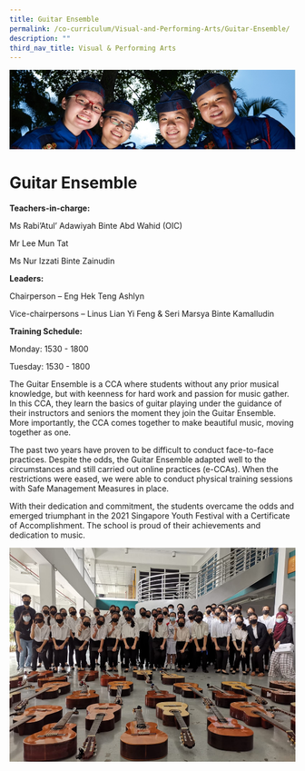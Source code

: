 ```yaml
---
title: Guitar Ensemble
permalink: /co-curriculum/Visual-and-Performing-Arts/Guitar-Ensemble/
description: ""
third_nav_title: Visual & Performing Arts
---
```

![](/images/CCA.jpg)

Guitar Ensemble
===============

**Teachers-in-charge:**

Ms Rabi’Atul’ Adawiyah Binte Abd Wahid (OIC)

Mr Lee Mun Tat 

Ms Nur Izzati Binte Zainudin

  

**Leaders:**

Chairperson – Eng Hek Teng Ashlyn

Vice-chairpersons – Linus Lian Yi Feng & Seri Marsya Binte Kamalludin

  

**Training Schedule:** 

Monday: 1530 - 1800

Tuesday: 1530 - 1800

  

The Guitar Ensemble is a CCA where students without any prior musical knowledge, but with keenness for hard work and passion for music gather. In this CCA, they learn the basics of guitar playing under the guidance of their instructors and seniors the moment they join the Guitar Ensemble. More importantly, the CCA comes together to make beautiful music, moving together as one.

  

The past two years have proven to be difficult to conduct face-to-face practices. Despite the odds, the Guitar Ensemble adapted well to the circumstances and still carried out online practices (e-CCAs). When the restrictions were eased, we were able to conduct physical training sessions with Safe Management Measures in place. 

  

With their dedication and commitment, the students overcame the odds and emerged triumphant in the 2021 Singapore Youth Festival with a Certificate of Accomplishment. The school is proud of their achievements and dedication to music.

![](/images/Guitar.png)